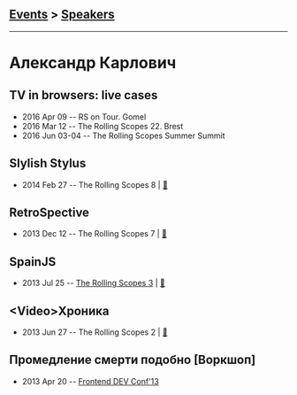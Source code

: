 ## [Events](../README.md) > [Speakers](../speakers.md)
---

# Александр Карлович

## TV in browsers: live cases
- 2016 Apr 09 -- RS on Tour. Gomel    
- 2016 Mar 12 -- The Rolling Scopes 22. Brest    
- 2016 Jun 03-04 -- The Rolling Scopes Summer Summit    
## Slylish Stylus
- 2014 Feb 27 -- The Rolling Scopes 8  | [:notebook:](http://rolling-scopes.github.io/slides/rs8/stylish-stylus/slides)  
## RetroSpective
- 2013 Dec 12 -- The Rolling Scopes 7  | [:notebook:](http://rolling-scopes.github.io/slides/rs7/RetroSpective)  
## SpainJS
- 2013 Jul 25 -- [The Rolling Scopes 3](https://www.youtube.com/watch?v=Z6zuVuF2QGI)  | [:notebook:](https://speakerdeck.com/alexkarlovich/uploaded-favorites-of-spainjs-the-rollingscopes-number-3)  
## &lt;Video&gt;Хроника
- 2013 Jun 27 -- The Rolling Scopes 2  | [:notebook:](http://rolling-scopes.github.io/slides/rs2/video%D0%A5%D1%80%D0%BE%D0%BD%D0%B8%D0%BA%D0%B0.pptx)  
## Промедление смерти подобно [Воркшоп]
- 2013 Apr 20 -- [Frontend DEV Conf&#39;13](https://www.youtube.com/watch?v=07jvRp_anBQ)    
